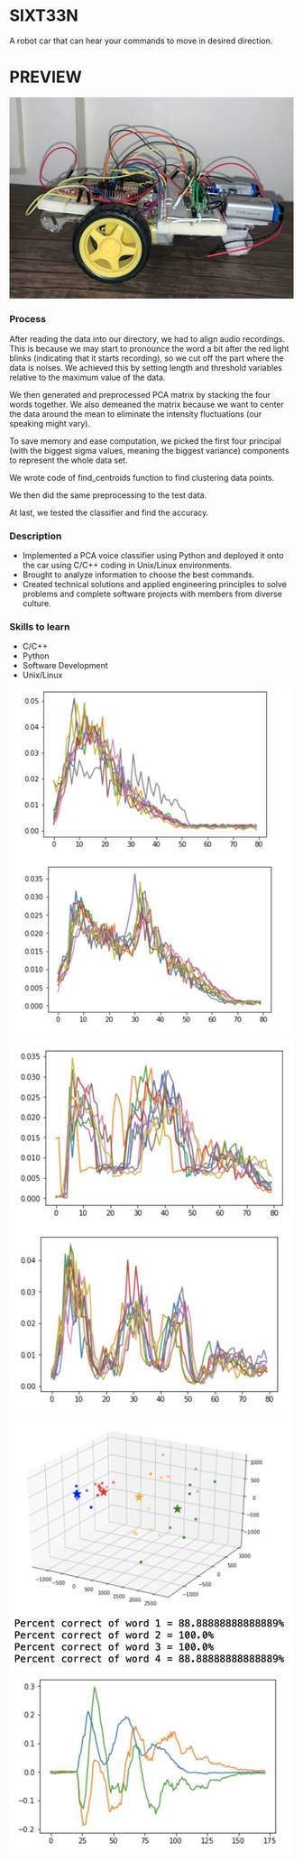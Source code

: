 # SIXT33N
A robot car that can hear your commands to move in desired direction.

# PREVIEW
![robot car](img/6.png)

### Process
After reading the data into our directory, we had to align audio recordings. This is because we may start to pronounce the word a bit after the red light blinks (indicating that it starts recording), so we cut off the part where the data is noises. We achieved this by setting length and threshold variables relative to the maximum value of the data.

We then generated and preprocessed PCA matrix by stacking the four words together. We also demeaned the matrix because we want to center the data around the mean to eliminate the intensity fluctuations (our speaking might vary).

To save memory and ease computation, we picked the first four principal (with the biggest sigma values, meaning the biggest variance) components to represent the whole data set.

We wrote code of find_centroids function to find clustering data points.

We then did the same preprocessing to the test data.

At last, we tested the classifier and find the accuracy.

### Description
- Implemented a PCA voice classifier using Python and deployed it onto the car using C/C++ coding in Unix/Linux environments.
- Brought to analyze information to choose the best commands.
- Created technical solutions and applied engineering principles to solve problems and complete software projects with members from diverse culture.

### Skills to learn
- C/C++
- Python
- Software Development
- Unix/Linux

![PCA](img/1.png)
![PCA](img/2.png)
![PCA](img/3.png)
![PCA](img/4.png)
![PCA](img/5.png)
